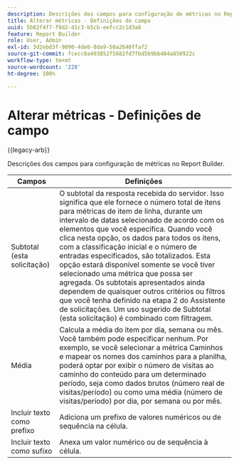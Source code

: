 ```yaml
---
description: Descrições dos campos para configuração de métricas no Report Builder.
title: Alterar métricas - Definições de campo
uuid: 5b82f4f7-f9d2-41c3-b5cb-eefcc2c1d3a6
feature: Report Builder
role: User, Admin
exl-id: 3d2ebd3f-9090-4de6-8da9-50a2640ffaf2
source-git-commit: fcecc8a493852f5682fd7fbd5b9bb484a850922c
workflow-type: tm+mt
source-wordcount: '228'
ht-degree: 100%

---
```


# Alterar métricas - Definições de campo

{{legacy-arb}}

Descrições dos campos para configuração de métricas no Report Builder.

| Campos | Definições |
|--- |--- |
| Subtotal (esta solicitação) | O subtotal da resposta recebida do servidor. Isso significa que ele fornece o número total de itens para métricas de item de linha, durante um intervalo de datas selecionado de acordo com os elementos que você especifica. Quando você clica nesta opção, os dados para todos os itens, com a classificação inicial e o número de entradas especificados, são totalizados.  Esta opção estará disponível somente se você tiver selecionado uma métrica que possa ser agregada. Os subtotais apresentados ainda dependem de quaisquer outros critérios ou filtros que você tenha definido na etapa 2 do Assistente de solicitações. Um uso sugerido de Subtotal (esta solicitação) é combinado com filtragem. |
| Média | Calcula a média do item por dia, semana ou mês. Você também pode especificar nenhum.  Por exemplo, se você selecionar a métrica Caminhos e mapear os nomes dos caminhos para a planilha, poderá optar por exibir o número de visitas ao caminho do conteúdo para um determinado período, seja como dados brutos (número real de visitas/período) ou como uma média (número de visitas/período) por dia, por semana ou por mês. |
| Incluir texto como prefixo | Adiciona um prefixo de valores numéricos ou de sequência na célula. |
| Incluir texto como sufixo | Anexa um valor numérico ou de sequência à célula. |
